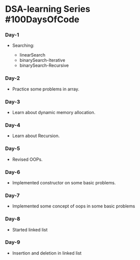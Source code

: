 # DSA-learning Series #100DaysOfCode

### Day-1
- Searching:

  - linearSearch
  - binarySearch-Iterative
  - binarySearch-Recursive

 ### Day-2
- Practice some problems in array.

 ### Day-3
- Learn about dynamic memory allocation.

 ### Day-4
 - Learn about Recursion.

 ### Day-5
- Revised OOPs.

### Day-6
 - Implemented constructor on some basic problems.

### Day-7
 - Implemented some concept of oops in some basic problems
### Day-8
 - Started linked list 
 ### Day-9
 - Insertion and deletion in linked list 
